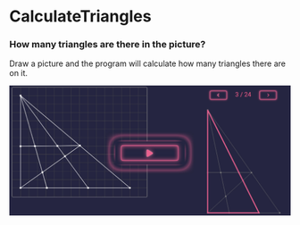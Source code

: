 # CalculateTriangles
### How many triangles are there in the picture?
Draw a picture and the program will calculate how many triangles there are on it.

![screenshot](https://github.com/Mikrikle/CalculateTriangles/blob/master/screenshots/example.jpg)

